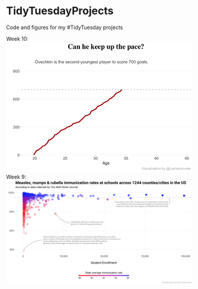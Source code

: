 # TidyTuesdayProjects
Code and figures for my #TidyTuesday projects

Week 10: 
![Hockey_goals](https://github.com/carriebennette/TidyTuesdayProjects/blob/master/NHL_goals/tidytuesday_hockey.gif)
Week 9: 
![MMR_rates](https://github.com/carriebennette/TidyTuesdayProjects/blob/master/measles_vaccination/measles_vaccination_figure.png)
